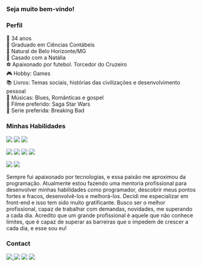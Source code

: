 ### Seja muito bem-vindo!

### Perfil

🔞 34 anos <br>
🏫 Graduado em Ciências Contábeis <br>
🗽 Natural de Belo Horizonte/MG <br>
💍 Casado com a Natália <br>
⚽ Apaixonado por futebol. Torcedor do Cruzeiro <br>
🎮 Hobby: Games <br>
📚 Livros: Temas sociais, histórias das civilizações e desenvolvimento pessoal <br>
🎵 Músicas: Blues, Românticas e gospel <br>
🎥 Filme preferido: Saga Star Wars <br>
🎥 Serie preferida: Breaking Bad <br>


### Minhas Habilidades
<img src="https://img.shields.io/badge/-HTML5-E34F26?logo=HTML5&logoColor=white&style=plastic">  <img src="https://img.shields.io/badge/-CSS3-1572B6?logo=CSS3&logoColor=white&style=plastic">  <img src="https://img.shields.io/badge/-JAVASCRIPT-f4dc1c?logo=JavaScript&logoColor=black&style=plastic"> 

<img src="https://img.shields.io/badge/-Visual%20Studio%20Code-2F80ED?logo=visualstudiocode&logoColor=white&style=plastic">  <img src="https://img.shields.io/badge/-Bootstrap-7952B3?logo=Bootstrap&logoColor=white&style=plastic">  <img src="https://img.shields.io/badge/-Figma-F24E1E?logo=figma&logoColor=white&style=plastic">  <img src="https://img.shields.io/badge/-Git-F05032?logo=Git&logoColor=white&style=plastic">

<img src="https://img.shields.io/badge/-Excel-217346?logo=MicrosoftExcel&logoColor=white&style=flat">  <img src="https://img.shields.io/badge/-Power%20BI-F2C811?logo=PowerBI&logoColor=white&style=flat">


Sempre fui apaixonado por tecnologias, e essa paixão me aproximou da programação. Atualmente estou fazendo uma mentoria profissional para desenvolver minhas habilidades como programador, descobrir meus pontos fortes e fracos, desenvolvê-los e melhorá-los. Decidi me especializar em front-end e isso tem sido muito gratificante.
Busco ser o melhor profissional, capaz de trabalhar com demandas, novidades, me superando a cada dia.
Acredito que um grande profissional é aquele que não conhece limites, que é capaz de superar as barreiras que o impedem de crescer a cada dia, e esse sou eu!

### Contact
<a href="https://github.com/Rodjfreitas" target="_blank"><img src="https://img.shields.io/badge/-GitHub-181717?logo=GitHub&logoColor=white&style=flat"> <a href="https://www.linkedin.com/in/rodrigojfreitas/" target="_blank"><img src="https://img.shields.io/badge/-LinkedIn-0A66C2?logo=LinkedIn&logoColor=white&style=flat"></a> <a href="mailto:rodrigofreitas2011@live.com" target="_blank"><img src="https://img.shields.io/badge/-email-005FF9?logo=Mail.Ru&logoColor=white&style=flat"></a> <a href="https://www.instagram.com/rodrigojdefreitas/" target="_blank"><img src="https://img.shields.io/badge/-Instagram-E4405F?logo=Instagram&logoColor=white&style=flat"></a>


